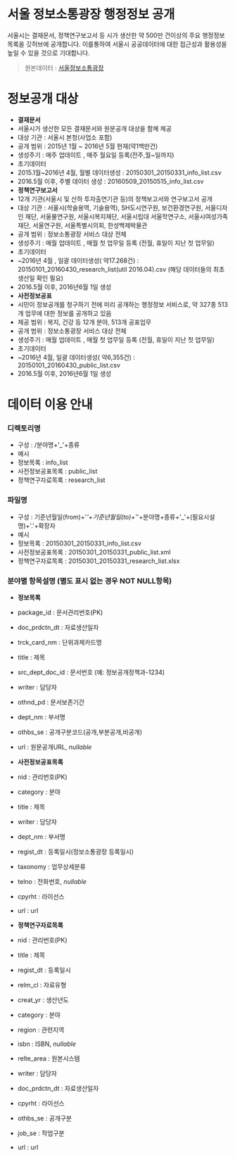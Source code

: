 # 서울 정보소통광장 행정정보 공개
서울시는 결재문서, 정책연구보고서 등 시가 생산한 약 500만 건이상의 주요 행정정보 목록을 깃허브에 공개합니다. 이를통하여 서울시 공공데이터에 대한 접근성과 활용성을 높일 수 있을 것으로 기대합니다. 
> 원본데이터 : [서울정보소통광장](http://opengov.seoul.go.kr)

 
# 정보공개 대상
* **결재문서**
 * 서울시가 생산한 모든 결재문서와 원문공개 대상을 함께 제공
 * 대상 기관 : 서울시 본청(사업소 포함)
 * 공개 범위 : 2015년 1월 ~ 2016년 5월 현재(약1백만건)
 * 생성주기 : 매주 업데이트 , 매주 월요일 등록(전주,월~일까지)
 * 초기데이터
  * 2015.1월~2016년 4월, 월별 데이터생성 : 20150301_20150331_info_list.csv 
  * 2016.5월 이후, 주별 데이터 생성 : 20160509_20150515_info_list.csv 
* **정책연구보고서**
 * 12개 기관(서울시 및 산하 투자출연기관 등)의 정책보고서와 연구보고서 공개
 * 대상 기관 : 서울시(학술용역, 기술용역), SH도시연구원, 보건환경연구원, 서울디자인 재단, 서울물연구원, 서울시복지재단, 서울시립대 서울학연구소, 서울시여성가족재단, 서울연구원, 서울특별시의회, 한성백제박물관
 * 공개 범위 : 정보소통광장 서비스 대상 전체
 * 생성주기 : 매월 업데이트 , 매월 첫 업무일 등록 (전월, 휴일이 지난 첫 업무일)
 * 초기데이터
  * ~2016년 4월 , 일괄 데이터생성( 약17.268건) : 20150101_20160430_research_list(util 2016.04).csv (해당 데이터들의 최초 생산일 확인 필요) 
  * 2016.5월 이후, 2016년6월 1일 생성 
* **사전정보공표**
 * 시민이 정보공개를 청구하기 전에 미리 공개하는 행정정보 서비스로, 약 327종 513개 업무에 대한 정보를 공개하고 있음
 * 제공 범위 : 복지, 건강 등 12개 분야, 513개 공표업무
 * 공개 범위 : 정보소통광장 서비스 대상 전체
 * 생성주기 : 매월 업데이트 , 매월 첫 업무일 등록 (전월, 휴일이 지난 첫 업무일)
 * 초기데이터
  * ~2016년 4월, 일괄 데이터생성( 약6,355건) : 20150101_20160430_public_list.csv
  * 2016.5월 이후, 2016년6월 1일 생성 
 

# 데이터 이용 안내
### 디렉토리명 
 * 구성 : /분야명+'_'+종류  
 * 예시
  * 정보목록 : info_list
  * 사전정보공표목록  : public_list
  * 정책연구자료목록  : research_list
 
 
### 파일명          
 * 구성 : 기준년월일(from)+'_'+기준년월일(to)+'_'+분야명+종류+'_'+(필요시설명)+'.'+확장자
 * 예시
  * 정보목록 : 20150301_20150331_info_list.csv 
  * 사전정보공표목록 : 20150301_20150331_public_list.xml
  * 정책연구자료목록 : 20150301_20150331_research_list.xlsx
 
 
### 분야별 항목설명 (별도 표시 없는 경우 NOT NULL항목)
 * **정보목록**
  * package_id      : 문서관리번호(PK)
  * doc_prdctn_dt   : 자료생산일자
  * trck_card_nm    : 단위과제카드명
  * title           : 제목
  * src_dept_doc_id : 문서번호 (예: 정보공개정책과-1234)
  * writer          : 담당자
  * othnd_pd        : 문서보존기간
  * dept_nm         : 부서명
  * othbs_se        : 공개구분코드(공개,부분공개,비공개)
  * url             : 원문공개URL, *nullable*
 
 
 * **사전정보공표목록**
  * nid             : 관리번호(PK)
  * category        : 분야
  * title           : 제목
  * writer          : 담당자
  * dept_nm         : 부서명
  * regist_dt       : 등록일시(정보소통광장 등록일시)
  * taxonomy        : 업무상세분류
  * telno           : 전화번호, *nullable*
  * cpyrht          : 라이선스
  * url             : url
 
 
 * **정책연구자료목록**
  * nid             : 관리번호(PK)
  * title           : 제목
  * regist_dt       : 등록일시
  * relm_cl         : 자료유형
  * creat_yr        : 생산년도
  * category        : 분야
  * region          : 관련지역
  * isbn            : ISBN, *nullable*
  * relte_area      : 원본시스템
  * writer          : 담당자
  * doc_prdctn_dt   : 자료생산일자
  * cpyrht          : 라이선스
  * othbs_se        : 공개구분
  * job_se          : 작업구분
  * url             : url
 
 

